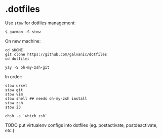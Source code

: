.dotfiles
===

Use `stow` for dotfiles management:
```shell
$ pacman -S stow
```

On new machine:
```shell
cd $HOME
git clone https://github.com/galvanic/dotfiles
cd dotfiles
```

```shell
yay -S oh-my-zsh-git
```

In order:
```shell
stow urxvt
stow git
stow vim
stow shell ## needs oh-my-zsh install
stow zsh
stow i3
```

```shell
chsh -s `which zsh`
```

TODO put virtualenv configs into dotfiles (eg. postactivate, postdeactivate, etc.)
